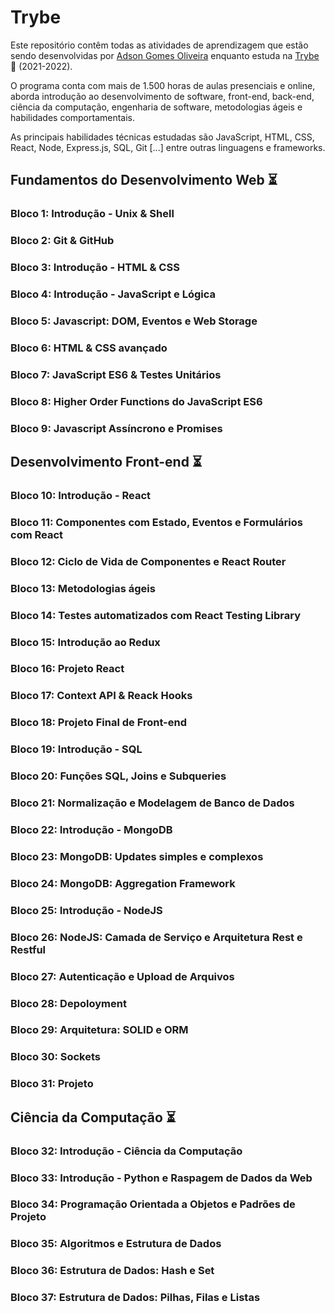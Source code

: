 # Trybe

Este repositório contêm todas as atividades de aprendizagem que estão sendo desenvolvidas por [Adson Gomes Oliveira](https://www.linkedin.com/in/adson-gomes-oliveira/) enquanto estuda na [Trybe](https://www.betrybe.com/) :rocket: (2021-2022).

O programa conta com mais de 1.500 horas de aulas presenciais e online, aborda introdução ao desenvolvimento de software, front-end, back-end, ciência da computação, engenharia de software, metodologias ágeis e habilidades comportamentais.

As principais habilidades técnicas estudadas são JavaScript, HTML, CSS, React, Node, Express.js, SQL, Git [...] entre outras linguagens e frameworks.

## Fundamentos do Desenvolvimento Web :hourglass_flowing_sand:

### Bloco 1: Introdução - Unix & Shell

### Bloco 2: Git & GitHub

### Bloco 3: Introdução - HTML & CSS

### Bloco 4: Introdução - JavaScript e Lógica

### Bloco 5: Javascript: DOM, Eventos e Web Storage

### Bloco 6: HTML & CSS avançado

### Bloco 7: JavaScript ES6 & Testes Unitários

### Bloco 8: Higher Order Functions do JavaScript ES6

### Bloco 9: Javascript Assíncrono e Promises

## Desenvolvimento Front-end :hourglass_flowing_sand:

### Bloco 10: Introdução - React

### Bloco 11: Componentes com Estado, Eventos e Formulários com React

### Bloco 12: Ciclo de Vida de Componentes e React Router

### Bloco 13: Metodologias ágeis

### Bloco 14: Testes automatizados com React Testing Library

### Bloco 15: Introdução ao Redux

### Bloco 16: Projeto React

### Bloco 17: Context API & Reack Hooks

### Bloco 18: Projeto Final de Front-end

### Bloco 19: Introdução - SQL

### Bloco 20: Funções SQL, Joins e Subqueries

### Bloco 21: Normalização e Modelagem de Banco de Dados

### Bloco 22: Introdução - MongoDB

### Bloco 23: MongoDB: Updates simples e complexos

### Bloco 24: MongoDB: Aggregation Framework

### Bloco 25: Introdução - NodeJS

### Bloco 26: NodeJS: Camada de Serviço e Arquitetura Rest e Restful

### Bloco 27: Autenticação e Upload de Arquivos

### Bloco 28: Depoloyment

### Bloco 29: Arquitetura: SOLID e ORM

### Bloco 30: Sockets

### Bloco 31: Projeto

## Ciência da Computação :hourglass_flowing_sand:

### Bloco 32: Introdução - Ciência da Computação

### Bloco 33: Introdução - Python e Raspagem de Dados da Web

### Bloco 34: Programação Orientada a Objetos e Padrões de Projeto

### Bloco 35: Algoritmos e Estrutura de Dados

### Bloco 36: Estrutura de Dados: Hash e Set

### Bloco 37: Estrutura de Dados: Pilhas, Filas e Listas
